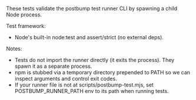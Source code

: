 These tests validate the postbump test runner CLI by spawning a child Node process.

Test framework:
- Node's built-in node:test and assert/strict (no external deps).

Notes:
- Tests do not import the runner directly (it exits the process). They spawn it as a separate process.
- npm is stubbed via a temporary directory prepended to PATH so we can inspect arguments and control exit codes.
- If your runner file is not at scripts/postbump-test.mjs, set POSTBUMP_RUNNER_PATH env to its path when running tests.